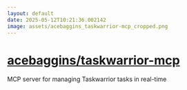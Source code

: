 ```yaml
---
layout: default
date: 2025-05-12T10:21:36.002142
image: assets/acebaggins_taskwarrior-mcp_cropped.png
---
```


# [acebaggins/taskwarrior-mcp](https://github.com/acebaggins/taskwarrior-mcp)

MCP server for managing Taskwarrior tasks in real-time
